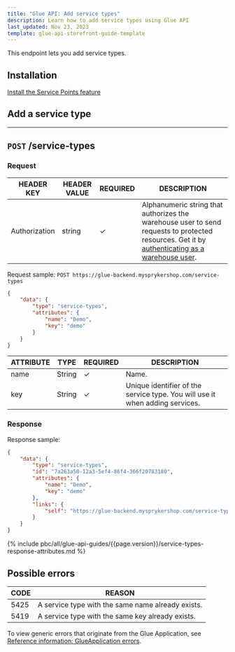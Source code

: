 ```yaml
---
title: "Glue API: Add service types"
description: Learn how to add service types using Glue API
last_updated: Nov 23, 2023
template: glue-api-storefront-guide-template
---
```


This endpoint lets you add service types.

## Installation

[Install the Service Points feature](/docs/pbc/all/service-point-management/{{page.version}}/unified-commerce/install-features/install-the-service-points-feature.html)

## Add a service type

---
`POST` **/service-types**
---

### Request

| HEADER KEY | HEADER VALUE | REQUIRED | DESCRIPTION |
|-|-|-|-|
| Authorization | string | &check; | Alphanumeric string that authorizes the warehouse user to send requests to protected resources. Get it by [authenticating as a warehouse user](/docs/pbc/all/warehouse-management-system/{{page.version}}/unified-commerce/manage-using-glue-api/glue-api-authenticate-as-a-warehouse-user.html). |

Request sample: `POST https://glue-backend.mysprykershop.com/service-types`
```json
{
    "data": {
        "type": "service-types",
        "attributes": {
            "name": "Demo",
            "key": "demo"
        }
    }
}
```

| ATTRIBUTE | TYPE | REQUIRED | DESCRIPTION |
| --- | --- | --- | --- |
| name | String | &check; | Name. |
| key | String | &check; | Unique identifier of the service type. You will use it when adding services. |



### Response

Response sample:
```json
{
    "data": {
        "type": "service-types",
        "id": "7a263a50-12a3-5ef4-86f4-366f20783180",
        "attributes": {
            "name": "Demo",
            "key": "demo"
        },
        "links": {
            "self": "https://glue-backend.mysprykershop.com/service-types/7a263a50-12a3-5ef4-86f4-366f20783180"
        }
    }
}
```

{% include pbc/all/glue-api-guides/{{page.version}}/service-types-response-attributes.md %} <!-- To edit, see /_includes/pbc/all/glue-api-guides/202311.0/service-types-response-attributes.md -->


## Possible errors

| CODE  | REASON |
| --- | --- |
| 5425 | A service type with the same name already exists. |
| 5419 | A service type with the same key already exists. |


To view generic errors that originate from the Glue Application, see [Reference information: GlueApplication errors](/docs/scos/dev/glue-api-guides/{{page.version}}/reference-information-glueapplication-errors.html).
